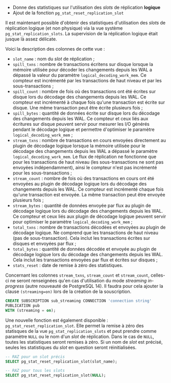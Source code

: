 <!--
Les commits sur ce sujet sont :

* https://git.postgresql.org/gitweb/?p=postgresql.git;a=commit;h=98681675002d852d926a49d7bc4d4b4856b2fc4a

Discussion

* https://gitlab.dalibo.info/formation/workshops/-/issues/135

-->

<div class="slide-content">

* Donne des statistiques sur l'utilisation des _slots_ de réplication **logique**
* Ajout de la fonction `pg_stat_reset_replication_slot`

</div>

<div class="notes">

Il est maintenant possible d'obtenir des statistiques d'utilisation des _slots_ de
réplication logique (et non physique) via la vue système `pg_stat_replication_slots`.
La supervision de la réplication logique était jusque là assez délicate.

Voici la description des colonnes de cette vue :

* `slot_name` : nom du _slot_ de réplication ;
* `spill_txns` : nombre de transactions écritens sur disque lorsque la mémoire
utilisée pour décoder les changements depuis les WAL a dépassé la valeur du
paramètre `logical_decoding_work_mem`. Ce compteur est incrémenté par les
transactions de haut niveau et par les sous-transactions ;
* `spill_count` : nombre de fois où des transactions ont été écrites sur disque
lors du décodage des changements depuis les WAL. Ce compteur est incrémenté
à chaque fois qu'une transaction est écrite sur disque. Une même transaction
peut être écrite plusieurs fois ;
* `spill_bytes` : quantité de données écrite sur disque lors du décodage des
changements depuis les WAL. Ce compteur et ceux liés aux écritures sur disque
peuvent servir pour mesurer les I/O générés pendant le décodage logique
et permettre d'optimiser le paramètre `logical_decoding_work_mem` ;
* `stream_txns` : nombre de transactions en cours envoyées directement au plugin
de décodage logique lorsque la mémoire utilisée pour le décodage des changements
depuis les WAL a dépassé le paramètre `logical_decoding_work_mem`. Le flux de
réplication ne fonctionne que pour les transactions de haut niveau (les
sous-transactions ne sont pas envoyées indépendamment), ainsi le compteur
n'est pas incrémenté pour les sous-transactions ;
* `stream_count` : nombre de fois où des transactions en cours ont été envoyées
au plugin de décodage logique lors du décodage des changements depuis les WAL.
Ce compteur est incrémenté chaque fois qu'une transaction est envoyée. La même
transaction peut être envoyée plusieurs fois ;
* `stream_bytes` : quantité de données envoyée par flux au plugin de décodage
logique lors du décodage des changements depuis les WAL. Ce compteur et ceux
liés aux plugin de décodage logique peuvent servir pour optimiser le
paramètre `logical_decoding_work_mem` ;
* `total_txns` : nombre de transactions décodées et envoyées au plugin de décodage
logique. Ne comprend que les transactions de haut niveau (pas de sous-transaction).
Cela inclut les transactions écrites sur disques et envoyées par flux ;
* `total_bytes` : quantité de données décodée et envoyée au plugin de décodage logique
lors du décodage des changements depuis les WAL. Cela inclut les transactions
envoyées par flux et écrites sur disques ;
* `stats_reset` : date de remise à zéro des statistiques.

Concernant les colonnes `stream_txns`, `stream_count` et `stream_count`, celles-ci
ne seront renseignées qu'en cas d'utilisation du mode _streaming in-progress_
(autre nouveauté de PostgreSQL 14).
Il faudra pour cela ajouter la clause `(streaming=on)` lors de la création de la
souscription.

```sql
CREATE SUBSCRIPTION sub_streaming CONNECTION 'connection string'
PUBLICATION pub
WITH (streaming = on);
```

Une nouvelle fonction est également disponible : `pg_stat_reset_replication_slot`.
Elle permet la remise à zéro des statisques de la vue `pg_stat_replication_slots`
et peut prendre comme paramètre `NULL` ou le nom d'un _slot_ de réplication. Dans le
cas de `NULL`, toutes les statistiques seront remises à zéro. Si un nom de _slot_
est précisé, seules les statistiques du _slot_ en question seront réinitialisées.

```sql
-- RAZ pour un slot précis
SELECT pg_stat_reset_replication_slot(slot_name);

-- RAZ pour tous les slots
SELECT pg_stat_reset_replication_slot(NULL);
```

</div>
